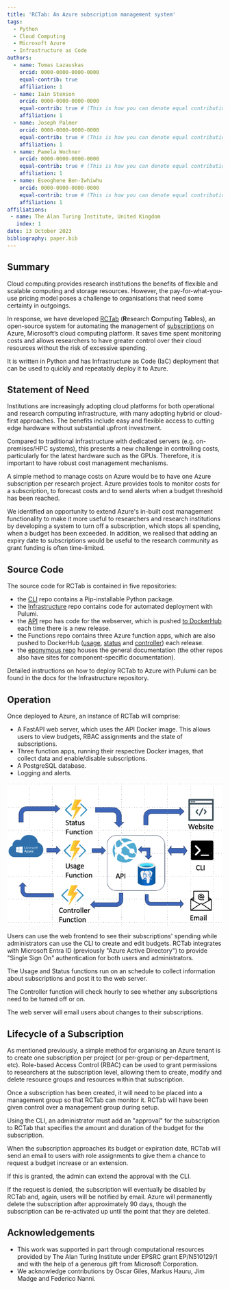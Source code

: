 ```yaml
---
title: 'RCTab: An Azure subscription management system'
tags:
  - Python
  - Cloud Computing
  - Microsoft Azure
  - Infrastructure as Code
authors:
  - name: Tomas Lazauskas
    orcid: 0000-0000-0000-0000
    equal-contrib: true
    affiliation: 1
  - name: Iain Stenson
    orcid: 0000-0000-0000-0000
    equal-contrib: true # (This is how you can denote equal contributions between multiple authors)
    affiliation: 1
  - name: Joseph Palmer
    orcid: 0000-0000-0000-0000
    equal-contrib: true # (This is how you can denote equal contributions between multiple authors)
    affiliation: 1
  - name: Pamela Wochner
    orcid: 0000-0000-0000-0000
    equal-contrib: true # (This is how you can denote equal contributions between multiple authors)
    affiliation: 1
  - name: Eseoghene Ben-Iwhiwhu
    orcid: 0000-0000-0000-0000
    equal-contrib: true # (This is how you can denote equal contributions between multiple authors)
    affiliation: 1
affiliations:
 - name: The Alan Turing Institute, United Kingdom
   index: 1
date: 13 October 2023
bibliography: paper.bib
---
```

## Summary

Cloud computing provides research institutions the benefits of flexible and scalable computing and storage resources. However, the pay-for-what-you-use pricing model poses a challenge to organisations that need some certainty in outgoings.

In response, we have developed [RCTab](https://rctab.readthedocs.io/) (**R**esearch **C**omputing **Tab**les), an open-source system for automating the management of [subscriptions](https://learn.microsoft.com/en-us/azure/cloud-adoption-framework/ready/azure-setup-guide/organize-resources#management-levels-and-hierarchy) on Azure, Microsoft’s cloud computing platform. It saves time spent monitoring costs and allows researchers to have greater control over their cloud resources without the risk of excessive spending.

It is written in Python and has Infrastructure as Code (IaC) deployment that can be used to quickly and repeatably deploy it to Azure.

## Statement of Need

Institutions are increasingly adopting cloud platforms for both operational and research computing infrastructure, with many adopting hybrid or cloud-first approaches. The benefits include easy and flexible access to cutting edge hardware without substantial upfront investment.

Compared to traditional infrastructure with dedicated servers (e.g. on-premises/HPC systems), this presents a new challenge in controlling costs, particularly for the latest hardware such as the GPUs. Therefore, it is important to have robust cost management mechanisms.

A simple method to manage costs on Azure would be to have one Azure subscription per research project. Azure provides tools to monitor costs for a subscription, to forecast costs and to send alerts when a budget threshold has been reached.

We identified an opportunity to extend Azure's in-built cost management functionality to make it more useful to researchers and research institutions by developing a system to turn off a subscription, which stops all spending, when a budget has been exceeded. In addition, we realised that adding an expiry date to subscriptions would be useful to the research community as grant funding is often time-limited.

## Source Code

The source code for RCTab is contained in five repositories:

- the [CLI](https://github.com/alan-turing-institute/rctab-cli) repo contains a Pip-installable Python package.
- the [Infrastructure](https://github.com/alan-turing-institute/rctab-infrastructure) repo contains code for automated deployment with Pulumi.
- the [API](https://github.com/alan-turing-institute/rctab-api) repo has code for the webserver, which is pushed [to DockerHub](https://hub.docker.com/r/turingrc/rctab-api) each time there is a new release.
- the Functions repo contains three Azure function apps, which are also pushed to DockerHub ([usage](https://hub.docker.com/r/turingrc/rctab-usage), [status](https://hub.docker.com/r/turingrc/rctab-status) and [controller](https://hub.docker.com/r/turingrc/rctab-controller)) each release.
- the [eponymous repo](https://github.com/alan-turing-institute/rctab) houses the general documentation (the other repos also have sites for component-specific documentation).

Detailed instructions on how to deploy RCTab to Azure with Pulumi can be found in the docs for the Infrastructure repository.

## Operation

Once deployed to Azure, an instance of RCTab will comprise:

- A FastAPI web server, which uses the API Docker image. This allows users to view budgets, RBAC assignments and the state of subscriptions.
- Three function apps, running their respective Docker images, that collect data and enable/disable subscriptions.
- A PostgreSQL database.
- Logging and alerts.

![System diagram.\label{fig:Figure 1}](figure1.png)

Users can use the web frontend to see their subscriptions' spending while administrators can use the CLI to create and edit budgets. RCTab integrates with Microsoft Entra ID (previously "Azure Active Directory") to provide "Single Sign On" authentication for both users and administrators.

The Usage and Status functions run on an schedule to collect information about subscriptions and post it to the web server.

The Controller function will check hourly to see whether any subscriptions need to be turned off or on.

The web server will email users about changes to their subscriptions.

## Lifecycle of a Subscription

As mentioned previously, a simple method for organising an Azure tenant is to create one subscription per project (or per-group or per-department, etc). Role-based Access Control (RBAC) can be used to grant permissions to researchers at the subscription level, allowing them to create, modify and delete resource groups and resources within that subscription.

Once a subscription has been created, it will need to be placed into a management group so that RCTab can monitor it. RCTab will have been given control over a management group during setup.

Using the CLI, an administrator must add an "approval" for the subscription to RCTab that specifies the amount and duration of the budget for the subscription.

When the subscription approaches its budget or expiration date, RCTab will send an email to users with role assignments to give them a chance to request a budget increase or an extension.

If this is granted, the admin can extend the approval with the CLI.

If the request is denied, the subscription will eventually be disabled by RCTab and, again, users will be notified by email. Azure will permanently delete the subscription after approximately 90 days, though the subscription can be re-activated up until the point that they are deleted.

## Acknowledgements

- This work was supported in part through computational resources provided by The Alan Turing Institute under EPSRC grant EP/N510129/1 and with the help of a generous gift from Microsoft Corporation.
- We acknowledge contributions by Oscar Giles, Markus Hauru, Jim Madge and Federico Nanni.
